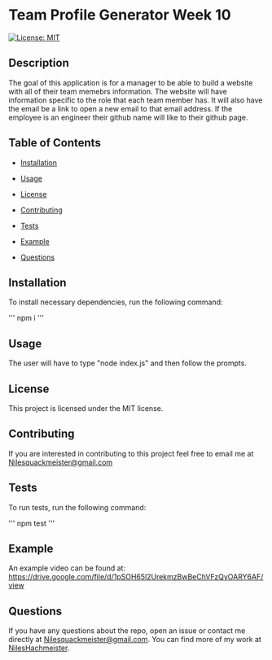 # Team Profile Generator Week 10
[![License: MIT](https://img.shields.io/badge/License-MIT-yellow.svg)](https://opensource.org/licenses/MIT)

## Description

The goal of this application is for a manager to be able to build a website with all of their team memebrs information. The website will have information specific to the role that each team member has. It will also have the email be a link to open a new email to that email address. If the employee is an engineer their github name will like to their github page.

## Table of Contents

* [Installation](#installation)  

* [Usage](#usage)

* [License](#license)

* [Contributing](#contributing)

* [Tests](#tests)

* [Example](#example)

* [Questions](#questions)


## Installation

To install necessary dependencies, run the following command:

'''
npm i 
'''

## Usage

The user will have to type "node index.js" and then follow the prompts.

## License

This project is licensed under the MIT license.

## Contributing

If you are interested in contributing to this project feel free to email me at Nilesquackmeister@gmail.com

## Tests

To run tests, run the following command:

'''
npm test
'''

## Example

An example video can be found at:
https://drive.google.com/file/d/1pSOH65l2UrekmzBwBeChVFzQyOARY6AF/view

## Questions

If you have any questions about the repo, open an issue or contact me directly at Nilesquackmeister@gmail.com. You can find more of my work at [NilesHachmeister](https://github.com/NilesHachmeister/).